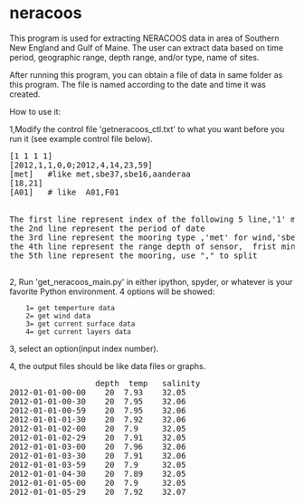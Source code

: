 neracoos
========

This program is used for extracting NERACOOS  data in area of Southern New England and Gulf of Maine. The user can extract data based on time period, geographic range, depth range, and/or type, name of sites.

After running this program, you can obtain a file of data in same folder as this program. The file is named according to the date and time it was created.

How to use it:

1,Modify the control file 'getneracoos_ctl.txt' to what you want before you run it (see example control file below).

<pre>
[1 1 1 1]
[2012,1,1,0,0;2012,4,14,23,59]
[met]   #like met,sbe37,sbe16,aanderaa
[18,21]  
[A01]   # like  A01,F01


The first line represent index of the following 5 line,'1' means picking,'0' means not.
the 2nd line represent the period of date
the 3rd line represent the mooring type ,'met' for wind,'sbe' for temperature and salinity, 'aanderaa' for current
the 4th line represent the range depth of sensor,  frist min,seconed max. (Ignored in wind case.) 
the 5th line represent the mooring, use "," to split

</pre>

2, Run 'get_neracoos_main.py' in either ipython, spyder, or whatever is your favorite Python environment.
    4 options will be showed:<br>

        1= get temperture data  
        2= get wind data
        3= get current surface data 
        4= get current layers data

3, select an option(input index number). 


4, the output files should be like data files or graphs.
<pre>
	              depth  temp   salinity
2012-01-01-00-00	20	7.93	32.05
2012-01-01-00-30	20	7.95	32.06
2012-01-01-00-59	20	7.95	32.06
2012-01-01-01-30	20	7.92	32.06
2012-01-01-02-00	20	7.9	    32.05
2012-01-01-02-29	20	7.91	32.05
2012-01-01-03-00	20	7.96	32.06
2012-01-01-03-30	20	7.91	32.06
2012-01-01-03-59	20	7.9	    32.05
2012-01-01-04-30	20	7.89	32.05
2012-01-01-05-00	20	7.9	    32.05
2012-01-01-05-29	20	7.92	32.07

</pre>



